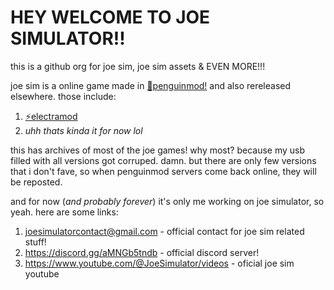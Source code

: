 # HEY WELCOME TO JOE SIMULATOR!!
this is a github org for joe sim, joe sim assets & EVEN MORE!!!

joe sim is a online game made in [🐧penguinmod!](https://github.com/PenguinMod) and also rereleased elsewhere. those include:
1. [⚡electramod](https://github.com/ElectraMod)
2. *uhh thats kinda it for now lol*

this has archives of most of the joe games!
why most? 
because my usb filled with all versions got corruped. damn.
but there are only few versions that i don't fave, so when penguinmod servers come back online, they will be reposted.

and for now (*and probably forever*) it's only me working on joe simulator, so yeah. here are some links:
1. joesimulatorcontact@gmail.com - official contact for joe sim related stuff!
2. https://discord.gg/aMNGb5tndb - official discord server!
3. https://www.youtube.com/@JoeSimulator/videos - oficial joe sim youtube
